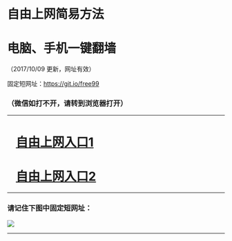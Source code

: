 ﻿# 自由上网简易方法

# 电脑、手机一键翻墙

（2017/10/09 更新，网址有效）

固定短网址：https://git.io/free99

### （微信如打不开，请转到浏览器打开）


***





# &nbsp;&nbsp; <a href="http://ft12333766.fwq-tz-1001.info/fwqtz01.html?t=100900112159 " target="_blank">自由上网入口1</a>
# &nbsp;&nbsp; <a href="http://ft2696323514.fwq-tz-1002.info/fwqtz02.html?t=100900125109 " target="_blank">自由上网入口2</a>
***

### 请记住下图中固定短网址：

<img src="https://s3-us-west-2.amazonaws.com/fwq-1001/yjfq-20170905okok.png" /> 


***

